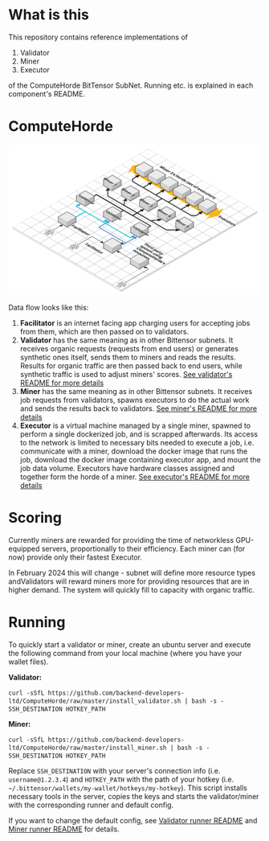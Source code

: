 # What is this

This repository contains reference implementations of

1. Validator
2. Miner
3. Executor

of the ComputeHorde BitTensor SubNet. Running etc. is explained in each component's README.

# ComputeHorde

![ComputeHorde.png](ComputeHorde.png)

Data flow looks like this:

1. **Facilitator** is an internet facing app charging users for accepting jobs from them, which are then passed on to validators.
1. **Validator** has the same meaning as in other Bittensor subnets. It receives organic requests (requests from end users) or generates synthetic ones itself, sends them to miners and reads the results. Results for organic traffic are then passed back to end users, while synthetic traffic is used to adjust miners' scores.
[See validator's README for more details](validator/README.md)
1. **Miner** has the same meaning as in other Bittensor subnets. It receives job requests from validators, spawns executors to do the actual work and sends the results back to validators.
[See miner's README for more details](miner/README.md)
1. **Executor** is a virtual machine managed by a single miner, spawned to perform a single dockerized job, and is scrapped afterwards. Its access to the network is limited to necessary bits needed to execute a job, i.e. communicate with a miner, download the docker image that runs the job, download the docker image containing executor app, and mount the job data volume. Executors have hardware classes assigned and together form the horde of a miner.
[See executor's README for more details](executor/README.md)

# Scoring

Currently miners are rewarded for providing the time of networkless GPU-equipped servers, proportionally to their efficiency. Each miner can (for now) provide only their fastest Executor.

In February 2024 this will change - subnet will define more resource types andValidators will reward miners more for providing resources that are in higher demand. The system will quickly fill to capacity with organic traffic.

# Running

To quickly start a validator or miner, create an ubuntu server and execute the following command from your local machine (where you have your wallet files).

**Validator:**
```shell
curl -sSfL https://github.com/backend-developers-ltd/ComputeHorde/raw/master/install_validator.sh | bash -s - SSH_DESTINATION HOTKEY_PATH
```

**Miner:**
```shell
curl -sSfL https://github.com/backend-developers-ltd/ComputeHorde/raw/master/install_miner.sh | bash -s - SSH_DESTINATION HOTKEY_PATH
```

Replace `SSH_DESTINATION` with your server's connection info (i.e. `username@1.2.3.4`)
and `HOTKEY_PATH` with the path of your hotkey (i.e. `~/.bittensor/wallets/my-wallet/hotkeys/my-hotkey`).
This script installs necessary tools in the server, copies the keys and starts the validator/miner with the corresponding runner and default config.

If you want to change the default config, see [Validator runner README](validator/envs/runner/README.md) and [Miner runner README](miner/envs/runner/README.md) for details.
